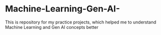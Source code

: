 # Machine-Learning-Gen-AI-
This is repository for my practice projects, which helped me to understand Machine Learning and Gen AI concepts better  
